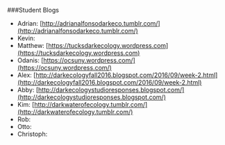 ###Student Blogs

* Adrian: [http://adrianalfonsodarkeco.tumblr.com/](http://adrianalfonsodarkeco.tumblr.com/)
* Kevin:
* Matthew: [https://tucksdarkecology.wordpress.com](https://tucksdarkecology.wordpress.com)
* Odanis: [https://ocsuny.wordpress.com/](https://ocsuny.wordpress.com/) 
* Alex: [http://darkecologyfall2016.blogspot.com/2016/09/week-2.html](http://darkecologyfall2016.blogspot.com/2016/09/week-2.html)
* Abby: [http://darkecologystudioresponses.blogspot.com/](http://darkecologystudioresponses.blogspot.com/)
* Kim: [http://darkwaterofecology.tumblr.com/](http://darkwaterofecology.tumblr.com/)
* Rob:
* Otto:
* Christoph:

